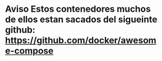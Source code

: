 # Aviso Estos contenedores muchos de ellos estan sacados del sigueinte github: https://github.com/docker/awesome-compose
